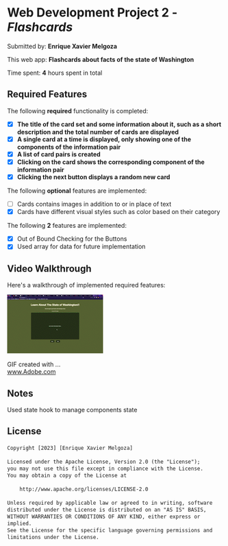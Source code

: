 # Web Development Project 2 - *Flashcards*

Submitted by: **Enrique Xavier Melgoza**

This web app: **Flashcards about facts of the state of Washington**

Time spent: **4** hours spent in total

## Required Features

The following **required** functionality is completed:

- [x] **The title of the card set and some information about it, such as a short description and the total number of cards are displayed**
- [x] **A single card at a time is displayed, only showing one of the components of the information pair**
- [x] **A list of card pairs is created**
- [x] **Clicking on the card shows the corresponding component of the information pair**
- [x] **Clicking the next button displays a random new card**

The following **optional** features are implemented:

- [ ] Cards contains images in addition to or in place of text
- [x] Cards have different visual styles such as color based on their category

The following **2** features are implemented:

- [x] Out of Bound Checking for the Buttons
- [x] Used array for data for future implementation

## Video Walkthrough

Here's a walkthrough of implemented required features:

<img src='https://github.com/keeks05/web102hw2/blob/main/Kapture_2023-03-05_at_22_48_26_AdobeExpress.gif' title='Video Walkthrough' width='' alt='Video Walkthrough' />

<!-- Replace this with whatever GIF tool you used! -->
GIF created with ...  
www.Adobe.com

## Notes

Used state hook to manage components state

## License

    Copyright [2023] [Enrique Xavier Melgoza]

    Licensed under the Apache License, Version 2.0 (the "License");
    you may not use this file except in compliance with the License.
    You may obtain a copy of the License at

        http://www.apache.org/licenses/LICENSE-2.0

    Unless required by applicable law or agreed to in writing, software
    distributed under the License is distributed on an "AS IS" BASIS,
    WITHOUT WARRANTIES OR CONDITIONS OF ANY KIND, either express or implied.
    See the License for the specific language governing permissions and
    limitations under the License.
